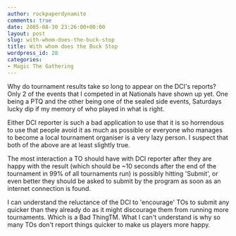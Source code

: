 ```yaml
---
author: rockpaperdynamite
comments: true
date: 2005-08-30 23:26:00+00:00
layout: post
slug: with-whom-does-the-buck-stop
title: With whom does the Buck Stop
wordpress_id: 28
categories:
- Magic The Gathering
---
```


Why do tournament results take so long to appear on the DCI's reports? Only 2 of the events that I competed in at Nationals have shown up yet. One being a PTQ and the other being one of the sealed side events, Saturdays lucky dip if my memory of who played in what is right.




Either DCI reporter is such a bad application to use that it is so horrendous to use that people avoid it as much as possible or everyone who manages to become a local tournament organiser is a very lazy person. I suspect that both of the above are at least slightly true.




The most interaction a TO should have with DCI reporter after they are happy with the result (which should be ~10 seconds after the end of the tournament in 99% of all tournaments run) is possibly hitting 'Submit', or even better they should be asked to submit by the program as soon as an internet connection is found.




I can understand the reluctance of the DCI to 'encourage' TOs to submit any quicker than they already do as it might discourage them from running more tournaments. Which is a Bad ThingTM. What I can't understand is why so many TOs don't report things quicker to make us players more happy.




